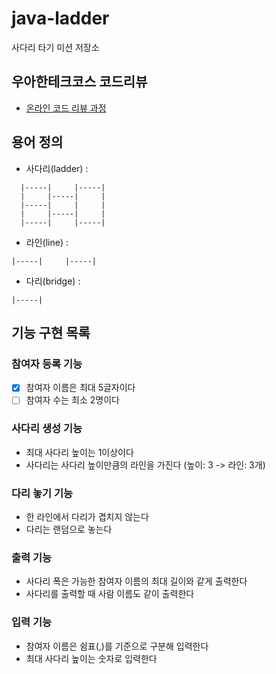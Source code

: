 # java-ladder

사다리 타기 미션 저장소

## 우아한테크코스 코드리뷰

- [온라인 코드 리뷰 과정](https://github.com/woowacourse/woowacourse-docs/blob/master/maincourse/README.md)

## 용어 정의
+ 사다리(ladder) :
```
  |-----|     |-----|
  |     |-----|     |
  |-----|     |     |
  |     |-----|     |
  |-----|     |-----|
```
+ 라인(line) :
```
|-----|     |-----|
```
+ 다리(bridge) :
```
|-----|
```

##  기능 구현 목록
### 참여자 등록 기능
- [x] 참여자 이름은 최대 5글자이다
- [ ] 참여자 수는 최소 2명이다

### 사다리 생성 기능
+ 최대 사다리 높이는 1이상이다
+ 사다리는 사다리 높이만큼의 라인을 가진다 (높이: 3 -> 라인: 3개)

### 다리 놓기 기능
+ 한 라인에서 다리가 겹치지 않는다
+ 다리는 랜덤으로 놓는다

### 출력 기능
+ 사다리 폭은 가능한 참여자 이름의 최대 길이와 같게 출력한다
+ 사다리를 출력할 때 사람 이름도 같이 출력한다

### 입력 기능
+ 참여자 이름은 쉼표(,)를 기준으로 구분해 입력한다
+ 최대 사다리 높이는 숫자로 입력한다
